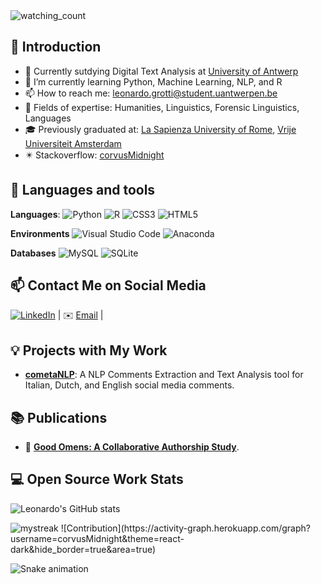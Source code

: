 <img src="https://komarev.com/ghpvc/?username=corvusMidnight&color=brightgreen" alt="watching_count" /> 

## 👋 Introduction


- 🏫 Currently sutdying Digital Text Analysis at [University of Antwerp](https://www.uantwerpen.be/en/study/programmes/all-programmes/digital-text-analysis/)
- 🌱 I’m currently learning Python, Machine Learning, NLP, and R
- 📫 How to reach me: leonardo.grotti@student.uantwerpen.be
- 📕 Fields of expertise: Humanities, Linguistics,  Forensic Linguistics, Languages
- 🎓 Previously graduated at: [La Sapienza University of Rome](https://corsidilaurea.uniroma1.it/it/corso/2021/29949/home), [Vrije Universiteit Amsterdam](https://vu.nl/en/education/master/humanities-research)
- ✴️ Stackoverflow: [corvusMidnight](https://stackoverflow.com/users/17034564/corvusmidnight)

## 📕 Languages and tools

**Languages**: ![Python](https://img.shields.io/badge/python-3670A0?style=for-the-badge&logo=python&logoColor=ffdd54) ![R](https://img.shields.io/badge/r-%23276DC3.svg?style=for-the-badge&logo=r&logoColor=white) ![CSS3](https://img.shields.io/badge/css3-%231572B6.svg?style=for-the-badge&logo=css3&logoColor=white) ![HTML5](https://img.shields.io/badge/html5-%23E34F26.svg?style=for-the-badge&logo=html5&logoColor=white)

**Environments** ![Visual Studio Code](https://img.shields.io/badge/Visual%20Studio%20Code-0078d7.svg?style=for-the-badge&logo=visual-studio-code&logoColor=white) ![Anaconda](https://img.shields.io/badge/Anaconda-%2344A833.svg?style=for-the-badge&logo=anaconda&logoColor=white)

**Databases** ![MySQL](https://img.shields.io/badge/mysql-%2300f.svg?style=for-the-badge&logo=mysql&logoColor=white) ![SQLite](https://img.shields.io/badge/sqlite-%2307405e.svg?style=for-the-badge&logo=sqlite&logoColor=white)

## 📫 Contact Me on Social Media

<a href="https://www.linkedin.com/in/leonardo-grotti-a8a64a205/" target="_blank"><img src="https://img.shields.io/badge/LinkedIn-%230077B5.svg?&style=flat-square&logo=linkedin&logoColor=white" alt="LinkedIn"></a> | ✉️ [Email](leonardo.grotti@student.uantwerpen.be) |

## 💡 Projects with My Work

- [**cometaNLP**](https://github.com/corvusMidnight/cometaNLP): A NLP Comments Extraction and Text Analysis tool for Italian, Dutch, and English social media comments.


## 📚 Publications 

- 📖 **[Good Omens: A Collaborative Authorship Study](https://ceur-ws.org/Vol-3290/)**. 

 
## 💻 Open Source Work Stats

![Leonardo's GitHub stats](https://github-readme-stats.vercel.app/api?username=corvusMidnight&show_icons=true&theme=tokyonight)

<img src="https://github-readme-streak-stats.herokuapp.com/?user=corvusMidnight&theme=tokyonight" alt="mystreak"/>
![Contribution](https://activity-graph.herokuapp.com/graph?username=corvusMidnight&theme=react-dark&hide_border=true&area=true)

![Snake animation](https://github.com/thepiyushmalhotra/thepiyushmalhotra/blob/output/github-contribution-grid-snake.svg)
